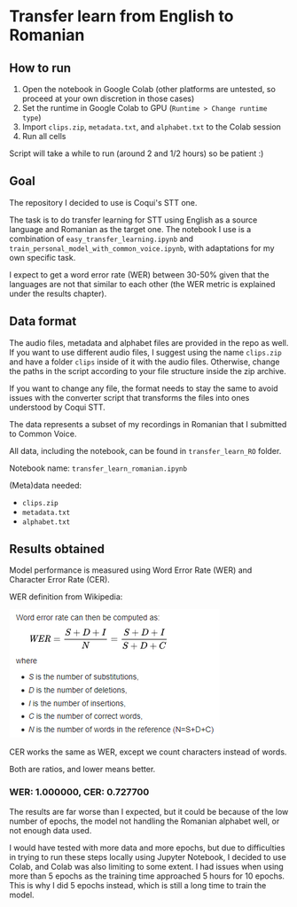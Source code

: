 # Transfer learn from English to Romanian
## How to run
1. Open the notebook in Google Colab (other platforms are untested, so proceed at your own discretion in those cases)
2. Set the runtime in Google Colab to GPU (`Runtime > Change runtime type`)
3. Import `clips.zip`, `metadata.txt`, and `alphabet.txt` to the Colab session
4. Run all cells

Script will take a while to run (around 2 and 1/2 hours) so be patient :)

## Goal
The repository I decided to use is Coqui's STT one.

The task is to do transfer learning for STT using English as a source language and Romanian as the target one.
The notebook I use is a combination of `easy_transfer_learning.ipynb` and `train_personal_model_with_common_voice.ipynb`,
with adaptations for my own specific task.

I expect to get a word error rate (WER) between 30-50% given that the languages are not that similar to each other
(the WER metric is explained under the results chapter).

## Data format
The audio files, metadata and alphabet files are provided in the repo as well. If you want to use different audio files,
I suggest using the name `clips.zip` and have a folder `clips` inside of it with the audio files. Otherwise, change the paths in the script according to your file structure inside the zip archive.

If you want to change any file, the format needs to stay the same to avoid issues with the converter script
that transforms the files into ones understood by Coqui STT.

The data represents a subset of my recordings in Romanian that I submitted to Common Voice.

All data, including the notebook, can be found in `transfer_learn_RO` folder.

Notebook name: `transfer_learn_romanian.ipynb`

(Meta)data needed:
- `clips.zip`
- `metadata.txt`
- `alphabet.txt`

## Results obtained
Model performance is measured using Word Error Rate (WER) and Character Error Rate (CER).

WER definition from Wikipedia:

![img.png](img.png)

CER works the same as WER, except we count characters instead of words.

Both are ratios, and lower means better.

### WER: 1.000000, CER: 0.727700

The results are far worse than I expected, but it could be because of the low number of epochs,
the model not handling the Romanian alphabet well, or not enough data used. 

I would have tested with
more data and more epochs, but due to difficulties in trying to run these steps locally using
Jupyter Notebook, I decided to use Colab, and Colab was also limiting to some extent.
I had issues when using more than 5 epochs as the training time approached 5 hours for 10 epochs.
This is why I did 5 epochs instead, which is still a long time to train the model.
